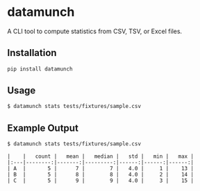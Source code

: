 # datamunch

A CLI tool to compute statistics from CSV, TSV, or Excel files.

## Installation
```bash
pip install datamunch
```

## Usage
```bash
$ datamunch stats tests/fixtures/sample.csv
```

## Example Output
```bash
$ datamunch stats tests/fixtures/sample.csv
```
```
|    |   count |   mean |   median |   std |   min |   max |
|:---|--------:|-------:|---------:|------:|------:|------:|
| A  |       5 |      7 |        7 |   4.0 |     1 |    13 |
| B  |       5 |      8 |        8 |   4.0 |     2 |    14 |
| C  |       5 |      9 |        9 |   4.0 |     3 |    15 |
```
